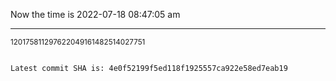 Now the time is 2022-07-18 08:47:05 am

---

<small>120175811297622049161482514027751</small>

```txt

Latest commit SHA is: 4e0f52199f5ed118f1925557ca922e58ed7eab19
```
